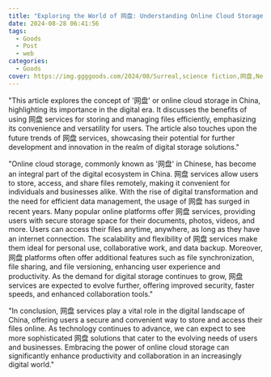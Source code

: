 ```yaml
---
title: "Exploring the World of 网盘: Understanding Online Cloud Storage in China"
date: 2024-08-28 06:41:56
tags:
  - Goods
  - Post
  - web
categories:
  - Goods
cover: https://img.ggggoods.com/2024/08/Surreal,science fiction,网盘,Netdisk,technology,tech,diagrams,renderings,colors_20240830_00001_.png
---
```


"This article explores the concept of '网盘' or online cloud storage in China, highlighting its importance in the digital era. It discusses the benefits of using 网盘 services for storing and managing files efficiently, emphasizing its convenience and versatility for users. The article also touches upon the future trends of 网盘 services, showcasing their potential for further development and innovation in the realm of digital storage solutions."

"Online cloud storage, commonly known as '网盘' in Chinese, has become an integral part of the digital ecosystem in China. 网盘 services allow users to store, access, and share files remotely, making it convenient for individuals and businesses alike. With the rise of digital transformation and the need for efficient data management, the usage of 网盘 has surged in recent years. Many popular online platforms offer 网盘 services, providing users with secure storage space for their documents, photos, videos, and more. Users can access their files anytime, anywhere, as long as they have an internet connection. The scalability and flexibility of 网盘 services make them ideal for personal use, collaborative work, and data backup. Moreover, 网盘 platforms often offer additional features such as file synchronization, file sharing, and file versioning, enhancing user experience and productivity. As the demand for digital storage continues to grow, 网盘 services are expected to evolve further, offering improved security, faster speeds, and enhanced collaboration tools."

"In conclusion, 网盘 services play a vital role in the digital landscape of China, offering users a secure and convenient way to store and access their files online. As technology continues to advance, we can expect to see more sophisticated 网盘 solutions that cater to the evolving needs of users and businesses. Embracing the power of online cloud storage can significantly enhance productivity and collaboration in an increasingly digital world."
